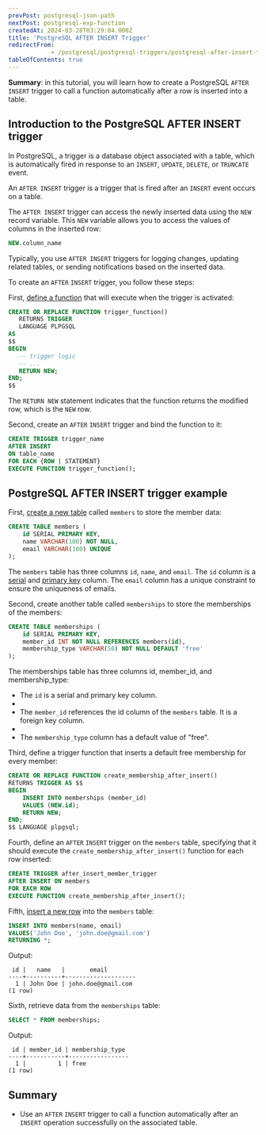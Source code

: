 ```yaml
---
prevPost: postgresql-json-path
nextPost: postgresql-exp-function
createdAt: 2024-03-28T03:29:04.000Z
title: 'PostgreSQL AFTER INSERT Trigger'
redirectFrom: 
            - /postgresql/postgresql-triggers/postgresql-after-insert-trigger
tableOfContents: true
---
```



**Summary**: in this tutorial, you will learn how to create a PostgreSQL `AFTER INSERT` trigger to call a function automatically after a row is inserted into a table.

## Introduction to the PostgreSQL AFTER INSERT trigger

In PostgreSQL, a trigger is a database object associated with a table, which is automatically fired in response to an `INSERT`, `UPDATE`, `DELETE`, or `TRUNCATE` event.

An `AFTER INSERT` trigger is a trigger that is fired after an `INSERT` event occurs on a table.

The `AFTER INSERT` trigger can access the newly inserted data using the `NEW` record variable. This `NEW` variable allows you to access the values of columns in the inserted row:

```sql
NEW.column_name
```

Typically, you use `AFTER INSERT` triggers for logging changes, updating related tables, or sending notifications based on the inserted data.

To create an `AFTER` `INSERT` trigger, you follow these steps:

First, [define a function](/postgresql/postgresql-plpgsql/postgresql-create-function) that will execute when the trigger is activated:

```sql
CREATE OR REPLACE FUNCTION trigger_function()
   RETURNS TRIGGER
   LANGUAGE PLPGSQL
AS
$$
BEGIN
   -- trigger logic
   -- ...
   RETURN NEW;
END;
$$
```

The `RETURN NEW` statement indicates that the function returns the modified row, which is the `NEW` row.

Second, create an `AFTER` `INSERT` trigger and bind the function to it:

```sql
CREATE TRIGGER trigger_name
AFTER INSERT
ON table_name
FOR EACH {ROW | STATEMENT}
EXECUTE FUNCTION trigger_function();
```

## PostgreSQL AFTER INSERT trigger example

First, [create a new table](/postgresql/postgresql-create-table) called `members` to store the member data:

```sql
CREATE TABLE members (
    id SERIAL PRIMARY KEY,
    name VARCHAR(100) NOT NULL,
    email VARCHAR(100) UNIQUE
);
```

The `members` table has three columns `id`, `name`, and `email`. The `id` column is a [serial](/postgresql/postgresql-serial) and [primary key](/postgresql/postgresql-tutorial/postgresql-primary-key) column. The `email` column has a unique constraint to ensure the uniqueness of emails.

Second, create another table called `memberships` to store the memberships of the members:

```sql
CREATE TABLE memberships (
    id SERIAL PRIMARY KEY,
    member_id INT NOT NULL REFERENCES members(id),
    membership_type VARCHAR(50) NOT NULL DEFAULT 'free'
);
```

The memberships table has three columns id, member_id, and membership_type:

- The `id` is a serial and primary key column.
-
- The `member_id` references the id column of the `members` table. It is a foreign key column.
-
- The `membership_type` column has a default value of "free".

Third, define a trigger function that inserts a default free membership for every member:

```sql
CREATE OR REPLACE FUNCTION create_membership_after_insert()
RETURNS TRIGGER AS $$
BEGIN
    INSERT INTO memberships (member_id)
    VALUES (NEW.id);
    RETURN NEW;
END;
$$ LANGUAGE plpgsql;
```

Fourth, define an `AFTER` `INSERT` trigger on the `members` table, specifying that it should execute the `create_membership_after_insert()` function for each row inserted:

```sql
CREATE TRIGGER after_insert_member_trigger
AFTER INSERT ON members
FOR EACH ROW
EXECUTE FUNCTION create_membership_after_insert();
```

Fifth, [insert a new row](/postgresql/postgresql-insert) into the `members` table:

```sql
INSERT INTO members(name, email)
VALUES('John Doe', 'john.doe@gmail.com')
RETURNING *;
```

Output:

```
 id |   name   |       email
----+----------+--------------------
  1 | John Doe | john.doe@gmail.com
(1 row)
```

Sixth, retrieve data from the `memberships` table:

```sql
SELECT * FROM memberships;
```

Output:

```
 id | member_id | membership_type
----+-----------+-----------------
  1 |         1 | free
(1 row)
```

## Summary

- Use an `AFTER` `INSERT` trigger to call a function automatically after an `INSERT` operation successfully on the associated table.
